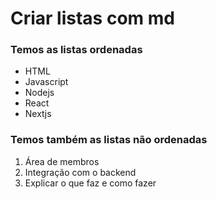 # Criar listas com md

### Temos as listas ordenadas <ol>

* HTML
* Javascript 
* Nodejs
* React
* Nextjs

### Temos também as listas não ordenadas <ul>

1. Área de membros
2. Integração com o backend
3. Explicar o que faz e como fazer